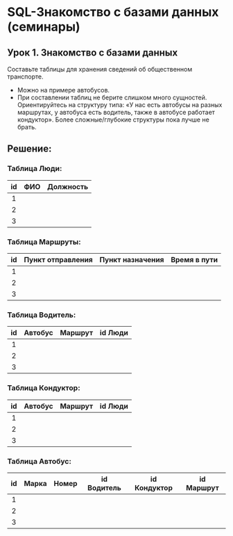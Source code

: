 # SQL-Знакомство с базами данных (семинары)

## Урок 1. Знакомство с базами данных

Составьте таблицы для хранения сведений об общественном транспорте.
- Можно на примере автобусов.
- При составлении таблиц не берите слишком много сущностей. Ориентируйтесь на структуру типа: «У нас есть автобусы на разных маршрутах, у автобуса есть водитель, также в автобусе работает кондуктор». Более сложные/глубокие структуры пока лучше не брать.

## Решение:

### Таблица Люди:

|  id  | ФИО  | Должность |
| :--: | ---- | --------- |
|  1   |      |           |
|  2   |      |           |
|  3   |      |           |

### Таблица Маршруты:

|  id  | Пункт отправления | Пункт назначения | Время в пути |
| :--: | ----------------- | ---------------- | ------------ |
|  1   |                   |                  |              |
|  2   |                   |                  |              |
|  3   |                   |                  |              |

### Таблица Водитель:

|  id  | Автобус | Маршрут | id Люди |
| :--: | ------- | ------- | ------- |
|  1   |         |         |         |
|  2   |         |         |         |
|  3   |         |         |         |

### Таблица Кондуктор:

|  id  | Автобус | Маршрут | id Люди |
| :--: | ------- | ------- | ------- |
|  1   |         |         |         |
|  2   |         |         |         |
|  3   |         |         |         |

### Таблица Автобус:

|  id  | Марка | Номер | id Водитель | id Кондуктор | id Маршрут |
| :--: | ----- | ----- | ----------- | ------------ | ---------- |
|  1   |       |       |             |              |            |
|  2   |       |       |             |              |            |
|  3   |       |       |             |              |            |
